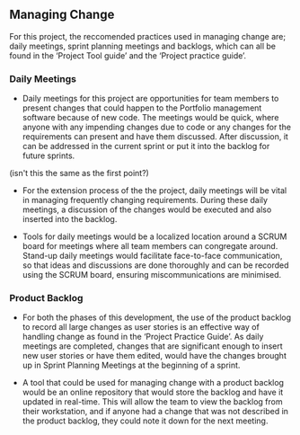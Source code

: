 Managing Change
---------------

For this project, the reccomended practices used in managing change are; daily
meetings, sprint planning meetings and backlogs, which can all be found in the
‘Project Tool guide’ and the ‘Project practice guide’.

### Daily Meetings

-   Daily meetings for this project are opportunities for team members to present changes
    that could happen to the Portfolio management software because of new code. The meetings would be quick,
    where anyone with any impending changes due to code or any changes for the
    requirements can present and have them discussed.
    After discussion, it can be addressed in the current sprint or put it into the backlog for
    future sprints.

(isn't this the same as the first point?)
-   For the extension process of the the project, daily meetings will be vital
    in managing frequently changing requirements. During these daily meetings, a
    discussion of the changes would be executed and also inserted into the
    backlog.

-   Tools for daily meetings would be a localized location around a SCRUM board for meetings where
    all team members can congregate around. Stand-up daily meetings would facilitate
    face-to-face communication, so that ideas and discussions are done
    thoroughly and can be recorded using the SCRUM board, ensuring  miscommunications are minimised.

### Product Backlog

-   For both the phases of this development, the use of the product backlog to
    record all large changes as user stories is an effective way of handling
    change as found in the ‘Project Practice Guide’. As daily meetings are
    completed, changes that are significant enough to insert new user stories or
    have them edited, would have the changes brought up in Sprint Planning
    Meetings at the beginning of a sprint.

-   A tool that could be used for managing change with a product backlog would
    be an online repository that would store the backlog and have it updated in
    real-time. This will allow the team to view the backlog from their
    workstation, and if anyone had a change that was not described in the
    product backlog, they could note it down for the next meeting.
